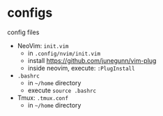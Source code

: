 # configs
config files


- NeoVim: `init.vim`
  - in `.config/nvim/init.vim`
  - install https://github.com/junegunn/vim-plug
  - inside neovim, execute: `:PlugInstall`
- `.bashrc`
  - in `~/home` directory
  - execute `source .bashrc`
- Tmux: `.tmux.conf`
  - in `~/home` directory
